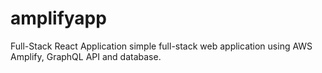 # amplifyapp
Full-Stack React Application
simple full-stack web application using AWS Amplify, GraphQL API and database.
